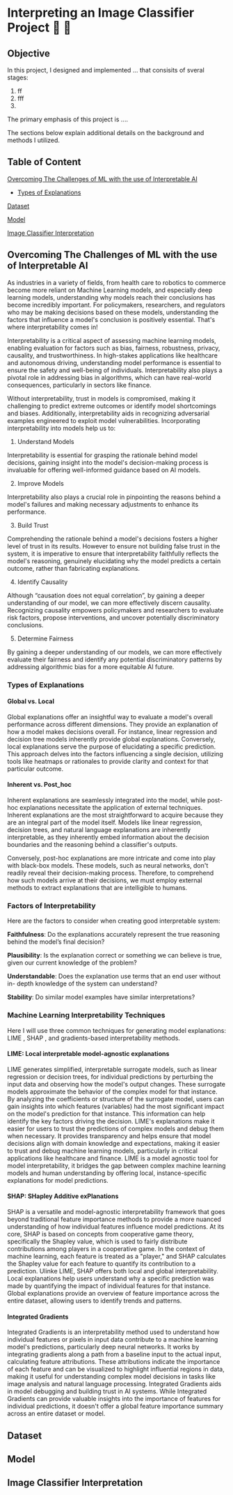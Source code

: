 # Interpreting an Image Classifier Project :blue_car: :truck:

## Objective

In this project, I designed and implemented ... that consisits of sveral stages:

1. ff
2. fff
3. 

The primary emphasis of this project is ....

The sections below explain additional details on the background and methods I utilized.

## Table of Content

[Overcoming The Challenges of ML with the use of Interpretable AI](README.md#overcoming-the-challenges-of-ml-with-the-use-of-interpretable-ai)


* [Types of Explanations](README.md#Types-of-Explanations)

[Dataset](README.md#dataset)

[Model](README.md#model)

[Image Classifier Interpretation](README.md#image-classifier-interpretation)


## Overcoming The Challenges of ML with the use of Interpretable AI

As industries in a variety of fields, from health care to robotics to commerce become more reliant on Machine Learning models, and especially deep learning models, understanding why models reach their conclusions has become incredibly important. For policymakers, researchers, and regulators who may be making decisions based on these models, understanding the factors that influence a model's conclusion is positively essential. That's where interpretability comes in!

Interpretability is a critical aspect of assessing machine learning models, enabling evaluation for factors such as bias, fairness, robustness, privacy, causality, and trustworthiness. In high-stakes applications like healthcare and autonomous driving, understanding model performance is essential to ensure the safety and well-being of individuals. Interpretability also plays a pivotal role in addressing bias in algorithms, which can have real-world consequences, particularly in sectors like finance.

Without interpretability, trust in models is compromised, making it challenging to predict extreme outcomes or identify model shortcomings and biases. Additionally, interpretability aids in recognizing adversarial examples engineered to exploit model vulnerabilities. Incorporating interpretability into models help us to: 

1. Understand Models

  Interpretability is essential for grasping the rationale behind model decisions, gaining insight into the model's decision-making process is invaluable for offering well-informed guidance based on AI models.
  
2. Improve Models

  Interpretability also plays a crucial role in pinpointing the reasons behind a model's failures and making necessary adjustments to enhance its performance. 
  
3. Build Trust

  Comprehending the rationale behind a model's decisions fosters a higher level of trust in its results. However to ensure not building false trust in the system, it is imperative to ensure that interpretability faithfully reflects the model's reasoning, genuinely elucidating why the model predicts a certain outcome, rather than fabricating explanations.
  
4. Identify Causality

  Although “causation does not equal correlation”,  by gaining a deeper understanding of our model, we can more effectively discern causality. Recognizing causality empowers policymakers and researchers to evaluate risk factors, propose interventions, and uncover potentially discriminatory conclusions.
  
5. Determine Fairness

  By gaining a deeper understanding of our models, we can more effectively evaluate their fairness and identify any potential discriminatory patterns by addressing algorithmic bias for a more equitable AI future.

### Types of Explanations

#### Global vs. Local


Global explanations offer an insightful way to evaluate a model's overall performance across different dimensions. They provide an explanation of how a model makes decisions overall. For instance, linear regression and decision tree models inherently provide global explanations. Conversely, local explanations serve the purpose of elucidating a specific prediction. This approach delves into the factors influencing a single decision, utilizing tools like heatmaps or rationales to provide clarity and context for that particular outcome.

#### Inherent vs. Post_hoc

Inherent explanations are seamlessly integrated into the model, while post-hoc explanations necessitate the application of external techniques. Inherent explanations are the most straightforward to acquire because they are an integral part of the model itself. Models like linear regression, decision trees, and natural language explanations are inherently interpretable, as they inherently embed information about the decision boundaries and the reasoning behind a classifier's outputs.

Conversely, post-hoc explanations are more intricate and come into play with black-box models. These models, such as neural networks, don't readily reveal their decision-making process. Therefore, to comprehend how such models arrive at their decisions, we must employ external methods to extract explanations that are intelligible to humans.

### Factors of Interpretability
Here are the factors to consider when creating good interpretable system:

**Faithfulness**: Do the explanations accurately represent the true reasoning behind the model’s final decision?

**Plausibility**: Is the explanation correct or something we can believe is true, given our current knowledge of the problem?

**Understandable**: Does the explanation use terms that an end user without in- depth knowledge of the system can understand?

**Stability**: Do similar model examples have similar interpretations?

### Machine Learning Interpretability Techniques

Here I will use three common techniques for generating model explanations: LIME , SHAP , and gradients-based interpretability methods.

#### LIME: Local interpretable model-agnostic explanations

LIME generates simplified, interpretable surrogate models, such as linear regression or decision trees, for individual predictions by perturbing the input data and observing how the model's output changes. These surrogate models approximate the behavior of the complex model for that instance. By analyzing the coefficients or structure of the surrogate model, users can gain insights into which features (variables) had the most significant impact on the model's prediction for that instance. This information can help identify the key factors driving the decision. LIME's explanations make it easier for users to trust the predictions of complex models and debug them when necessary. It provides transparency and helps ensure that model decisions align with domain knowledge and expectations, making it easier to trust and debug machine learning models, particularly in critical applications like healthcare and finance. LIME is a model agnostic tool for model interpretability, it bridges the gap between complex machine learning models and human understanding by offering local, instance-specific explanations for model predictions.

#### SHAP: SHapley Additive exPlanations

SHAP is a versatile and model-agnostic interpretability framework that goes beyond traditional feature importance methods to provide a more nuanced understanding of how individual features influence model predictions. At its core, SHAP is based on concepts from cooperative game theory, specifically the Shapley value, which is used to fairly distribute contributions among players in a cooperative game. In the context of machine learning, each feature is treated as a "player," and SHAP calculates the Shapley value for each feature to quantify its contribution to a prediction. Ulinke LIME, SHAP offers both local and global interpretability. Local explanations help users understand why a specific prediction was made by quantifying the impact of individual features for that instance. Global explanations provide an overview of feature importance across the entire dataset, allowing users to identify trends and patterns.

#### Integrated Gradients

Integrated Gradients is an interpretability method used to understand how individual features or pixels in input data contribute to a machine learning model's predictions, particularly deep neural networks. It works by integrating gradients along a path from a baseline input to the actual input, calculating feature attributions. These attributions indicate the importance of each feature and can be visualized to highlight influential regions in data, making it useful for understanding complex model decisions in tasks like image analysis and natural language processing. Integrated Gradients aids in model debugging and building trust in AI systems. While Integrated Gradients can provide valuable insights into the importance of features for individual predictions, it doesn't offer a global feature importance summary across an entire dataset or model. 

## Dataset

## Model

## Image Classifier Interpretation
